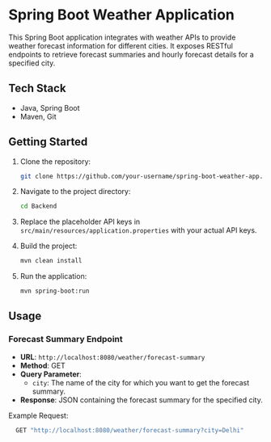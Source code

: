 # Spring Boot Weather Application

This Spring Boot application integrates with weather APIs to provide weather forecast information for different cities. It exposes RESTful endpoints to retrieve forecast summaries and hourly forecast details for a specified city.

## Tech Stack

- Java, Spring Boot
- Maven, Git

## Getting Started

1. Clone the repository:

    ```bash
    git clone https://github.com/your-username/spring-boot-weather-app.git
    ```

2. Navigate to the project directory:

    ```bash
    cd Backend
    ```

3. Replace the placeholder API keys in `src/main/resources/application.properties` with your actual API keys.

4. Build the project:

    ```bash
    mvn clean install
    ```

5. Run the application:

    ```bash
    mvn spring-boot:run
    ```

## Usage

### Forecast Summary Endpoint

- **URL**: `http://localhost:8080/weather/forecast-summary`
- **Method**: GET
- **Query Parameter**:
    - `city`: The name of the city for which you want to get the forecast summary.
- **Response**: JSON containing the forecast summary for the specified city.

Example Request:

```bash
  GET "http://localhost:8080/weather/forecast-summary?city=Delhi"
